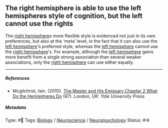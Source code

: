 ## The right hemisphere is able to use the left hemispheres style of cognition, but the left cannot use the rights

The [right hemisphere](Right%20hemisphere.md)s more flexible style is evidenced not just in its own preferences, but also at the ‘meta’ level, in the fact that it can also use the [left hemisphere](Left%20hemisphere.md)'s preferred style, whereas the [left hemisphere](Left%20hemisphere.md) cannot use the [right hemisphere](Right%20hemisphere.md)'s. For example, although the [left hemisphere](Left%20hemisphere.md) gains more benefit from a single strong association than several weaker associations, only the [right hemisphere](Right%20hemisphere.md) can use either equally.

---

##### References

* Mcgilchrist, Iain. (2010). [The Master and His Emissary Chapter 2 What Do the Hemispheres Do](The%20Master%20and%20His%20Emissary%20Chapter%202%20What%20Do%20the%20Hemispheres%20Do.md) (87). London, UK: *Yale University Press.*

##### Metadata

Type: #🔴 
Tags: [Biology]() / [Neuroscience](Neuroscience.md) / [Neuropsychology](Neuropsychology.md)
Status: #☀️ 
